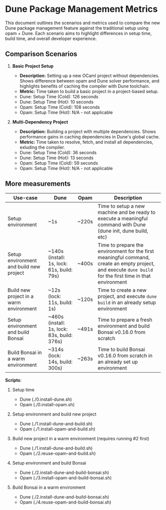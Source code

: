 # Dune Package Management Metrics

This document outlines the scenarios and metrics used to compare the new Dune package management feature against the traditional setup using opam + Dune. Each scenario aims to highlight differences in setup time, build time, and overall developer experience.

## Comparison Scenarios

1. **Basic Project Setup**
   - **Description:** Setting up a new OCaml project without dependencies. Shows difference between opam and Dune solver performance, and highlights benefits of caching the compiler with Dune toolchain.
   - **Metric:** Time taken to build a basic project in a project-based setup.
    - Dune: Setup Time (Cold): 126 seconds
    - Dune: Setup Time (Hot): 10 seconds
    - Opam: Setup Time (Cold): 108 seconds
    - Opam: Setup Time (Hot): N/A - not applicable

2. **Multi-Dependency Project**
   - **Description:** Building a project with multiple dependencies. Shows performance gains in caching dependencies in Dune's global cache.
   - **Metric:** Time taken to resolve, fetch, and install all dependencies, exluding the compiler.
    - Dune: Setup Time (Cold): 36 seconds
    - Dune: Setup Time (Hot): 13 seconds
    - Opam: Setup Time (Cold): 59 seconds
    - Opam: Setup Time (Hot): N/A - not applicable

## More measurements

| Use-case | Dune | Opam | Description |
|----------|------|------|-------------|
| Setup environment | ~1s     | ~220s     | Time to setup a new machine and be ready to execute a meaningful command with Dune (dune init, dune build, etc) |
| Setup environment and build new project | ~140s (install: 1s, lock: 61s, build: 79s) | ~400s     | Time to prepare the environment for the first meaningful command, create an empty project, and execute `dune build` for the first time in that environment |
| Build new project in a warm environment | ~12s (lock: 11s, build: 1s) | ~120s     | Time to create a new project, and execute `dune build` in an already setup environment |
| Setup environment and build Bonsai | ~460s (install: 1s, lock: 83s, build: 376s) | ~491s | Time to prepare a fresh environment and build Bonsai v0.16.0 from scratch |
| Build Bonsai in a warm environment | ~314s (lock: 14s, build: 300s) | ~263s | Time to build Bonsai v0.16.0 from scratch in an already set up environment |

**Scripts**:

1. Setup time
   - Dune (./0.install-dune.sh)
   - Opam (./0.install-opam.sh)

2. Setup environment and build new project
   - Dune (./1.install-dune-and-build.sh)
   - Opam (./1.install-opam-and-build.sh)

3. Build new project in a warm environment (requires running #2 first)
   - Dune (./1.install-dune-and-build.sh)
   - Opam (./2.reuse-opam-and-build.sh)

4. Setup environment and build Bonsai
   - Dune (./2.install-dune-and-build-bonsai.sh)
   - Opam (./3.install-opam-and-build-bonsai.sh)

1. Build Bonsai in a warm environment
   - Dune (./2.install-dune-and-build-bonsai.sh)
   - Opam (./4.reuse-opam-and-build-bonsai.sh)

